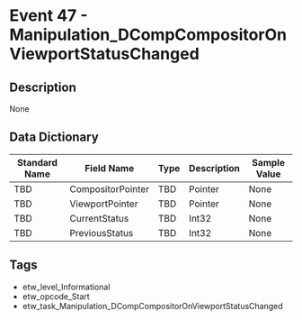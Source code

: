 # Event 47 - Manipulation_DCompCompositorOnViewportStatusChanged

## Description
None

## Data Dictionary
|Standard Name|Field Name|Type|Description|Sample Value|
|---|---|---|---|---|
|TBD|CompositorPointer|TBD|Pointer|None|None|
|TBD|ViewportPointer|TBD|Pointer|None|None|
|TBD|CurrentStatus|TBD|Int32|None|None|
|TBD|PreviousStatus|TBD|Int32|None|None|

## Tags
* etw_level_Informational
* etw_opcode_Start
* etw_task_Manipulation_DCompCompositorOnViewportStatusChanged